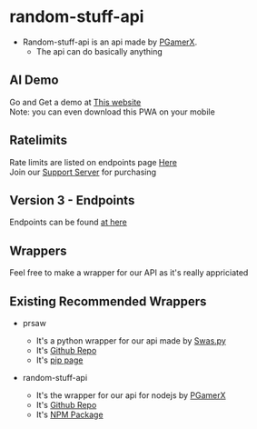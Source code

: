 # random-stuff-api
* Random-stuff-api is an api made by [PGamerX](https://pgamerx.com).
  * The api can do basically anything

## AI Demo
Go and Get a demo at [This website](https://chat.pgamerx.com)            
Note: you can even download this PWA on your mobile


## Ratelimits
Rate limits are listed on endpoints page [Here](https://api.pgamerx.com/endpoints)                    
Join our [Support Server](https://pgamerx.com.discord) for purchasing

## Version 3 - Endpoints 
Endpoints can be found [at here](https://api.pgamerx.com/v3/docs)

## Wrappers
Feel free to make a wrapper for our API as it's really appriciated 

## Existing Recommended Wrappers
* prsaw
  * It's a python wrapper for our api made by [Swas.py](https://github.com/codewithswastik)
  * It's [Github Repo](https://github.com/CodeWithSwastik/prsaw)
  * It's [pip page](https://pypi.org/project/prsaw)
  
* random-stuff-api
  * It's the wrapper for our api for nodejs by [PGamerX](https://github.com/pgamerxdev)
  * It's [Github Repo](https://github.com/pgamerxdev/projects/tree/api-wrapper)
  * It's [NPM Package](https://npmjs.org/random-stuff-api)
  
